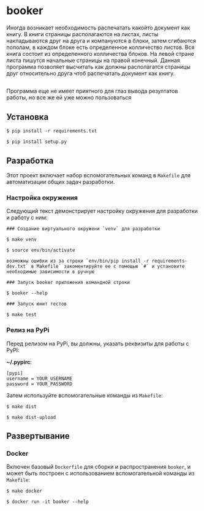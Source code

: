 # booker

Иногда возникает необходимость распечатать какойто документ как книгу. В книги страницы располагаются на листах, листы накладываются друг на друга и компануются в блоки, затем сгибаются пополам, в каждом блоке есть определенное колличество листов. Вся книга состоит из определенного колличества блоков. На левой стране листа пишутся начальные страницы на правой конечный. Данная программа позволяет высчитать как должны располагатся страницы друг относительно друга чтоб распечатать документ как книгу.

##

Программа еще не имеет приятного для глаз вывода резултатов работы, но все же ей уже можно пользоваться

## Установка

```
$ pip install -r requirements.txt

$ pip install setup.py
```

## Разработка

Этот проект включает набор вспомогательных команд в `Makefile` для автоматизации общих задач разработки.

### Настройка окружения

Следующий текст демонстрирует настройку окружения для разработки и работу с ним:

```
### Создание виртуального окружени `venv` для разработки

$ make venv

$ source env/bin/activate

возможны ошибки из за строки `env/bin/pip install -r requirements-dev.txt` в Makefile` закоментируйте ее с помощью `#` и установите необходимые зависимости в ручную

### Запуск booker приложения командной строки

$ booker --help

### Запуск юнит тестов

$ make test
```


### Релиз на PyPi

Перед релизом на PyPi, вы должны, указать реквизиты для работы с PyPI:

**~/.pypirc**:

```
[pypi]
username = YOUR_USERNAME
password = YOUR_PASSWORD
```
Затем используйте вспомогательные команды из `Makefile`:

```
$ make dist

$ make dist-upload
```

## Развертывание

### Docker

Включен базовый `Dockerfile` для сборки и распространения `booker`,
и может быть построен с использованием вспомогательной команды из `Makefile`:

```
$ make docker

$ docker run -it booker --help
```
